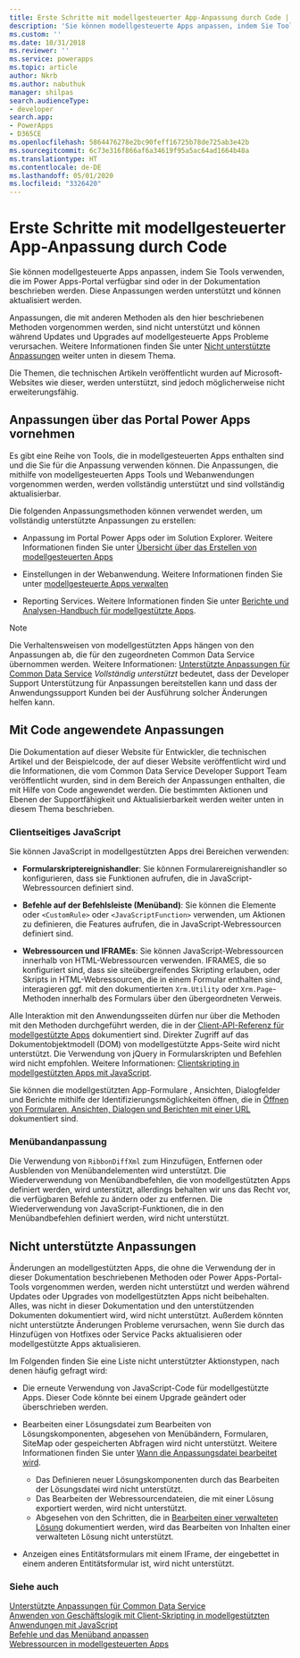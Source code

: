 ```yaml
---
title: Erste Schritte mit modellgesteuerter App-Anpassung durch Code | Microsoft Docs
description: 'Sie können modellgesteuerte Apps anpassen, indem Sie Tools verwenden, die im Power Apps-Portal verfügbar sind oder in der Dokumentation beschrieben werden. '
ms.custom: ''
ms.date: 10/31/2018
ms.reviewer: ''
ms.service: powerapps
ms.topic: article
author: Nkrb
ms.author: nabuthuk
manager: shilpas
search.audienceType:
- developer
search.app:
- PowerApps
- D365CE
ms.openlocfilehash: 5864476278e2bc90feff16725b78de725ab3e42b
ms.sourcegitcommit: 6c73e316f866af6a34619f95a5ac64ad1664b48a
ms.translationtype: HT
ms.contentlocale: de-DE
ms.lasthandoff: 05/01/2020
ms.locfileid: "3326420"
---
```

# <a name="get-started-with-model-driven-apps-customization-using-code"></a>Erste Schritte mit modellgesteuerter App-Anpassung durch Code

<!-- https://docs.microsoft.com/dynamics365/customer-engagement/developer/supported-extensions
Split to just include model-driven apps issues
 -->

Sie können modellgesteuerte Apps anpassen, indem Sie Tools verwenden, die im Power Apps-Portal verfügbar sind oder in der Dokumentation beschrieben werden. Diese Anpassungen werden unterstützt und können aktualisiert werden.

Anpassungen, die mit anderen Methoden als den hier beschriebenen Methoden vorgenommen werden, sind nicht unterstützt und können während Updates und Upgrades auf modellgesteuerte Apps Probleme verursachen. Weitere Informationen finden Sie unter [Nicht unterstützte Anpassungen](#unsupported-customizations) weiter unten in diesem Thema.

Die Themen, die technischen Artikeln veröffentlicht wurden auf Microsoft-Websites wie dieser, werden unterstützt, sind jedoch möglicherweise nicht erweiterungsfähig.


## <a name="customizations-using-power-apps-portal"></a>Anpassungen über das Portal Power Apps vornehmen

Es gibt eine Reihe von Tools, die in modellgesteuerten Apps enthalten sind und die Sie für die Anpassung verwenden können. Die Anpassungen, die mithilfe von modellgesteuerten Apps Tools und Webanwendungen vorgenommen werden, werden vollständig unterstützt und sind vollständig aktualisierbar.

Die folgenden Anpassungsmethoden können verwendet werden, um vollständig unterstützte Anpassungen zu erstellen:

- Anpassung im Portal Power Apps oder im Solution Explorer. Weitere Informationen finden Sie unter [Übersicht über das Erstellen von modellgesteuerten Apps](../../maker/model-driven-apps/model-driven-app-overview.md)

- Einstellungen in der Webanwendung. Weitere Informationen finden Sie unter [modellgesteuerte Apps verwalten](/dynamics365/customer-engagement/admin/admin-guide)

- Reporting Services. Weitere Informationen finden Sie unter [Berichte und Analysen-Handbuch für modellgestützte Apps](/dynamics365/customer-engagement/analytics/reporting-analytics-with-dynamics-365).

> [!NOTE]
> Die Verhaltensweisen von modellgestützten Apps hängen von den Anpassungen ab, die für den zugeordneten Common Data Service übernommen werden. Weitere Informationen: [Unterstützte Anpassungen für Common Data Service](../common-data-service/supported-customizations.md)
> *Vollständig unterstützt* bedeutet, dass der Developer Support Unterstützung für Anpassungen bereitstellen kann und dass der Anwendungssupport Kunden bei der Ausführung solcher Änderungen helfen kann.


## <a name="customizations-applied-using-code"></a>Mit Code angewendete Anpassungen

Die Dokumentation auf dieser Website für Entwickler, die technischen Artikel und der Beispielcode, der auf dieser Website veröffentlicht wird und die Informationen, die vom Common Data Service Developer Support Team veröffentlicht wurden, sind in dem Bereich der Anpassungen enthalten, die mit Hilfe von Code angewendet werden. Die bestimmten Aktionen und Ebenen der Supportfähigkeit und Aktualisierbarkeit werden weiter unten in diesem Thema beschrieben.

### <a name="client-side-javascript"></a>Clientseitiges JavaScript

Sie können JavaScript in modellgestützten Apps drei Bereichen verwenden:

- **Formularskriptereignishandler**: Sie können Formularereignishandler so konfigurieren, dass sie Funktionen aufrufen, die in JavaScript-Webressourcen definiert sind.

- **Befehle auf der Befehlsleiste (Menüband)**: Sie können die Elemente oder `<CustomRule>` oder `<JavaScriptFunction>` verwenden, um Aktionen zu definieren, die Features aufrufen, die in JavaScript-Webressourcen definiert sind.

- **Webressourcen und IFRAMEs**: Sie können JavaScript-Webressourcen innerhalb von HTML-Webressourcen verwenden. IFRAMES, die so konfiguriert sind, dass sie siteübergreifendes Skripting erlauben, oder Skripts in HTML-Webressourcen, die in einem Formular enthalten sind, interagieren ggf. mit den dokumentierten `Xrm.Utility` oder `Xrm.Page`-Methoden innerhalb des Formulars über den übergeordneten Verweis.

Alle Interaktion mit den Anwendungsseiten dürfen nur über die Methoden mit den Methoden durchgeführt werden, die in der [Client-API-Referenz für modellgestützte Apps](clientapi/reference.md) dokumentiert sind. Direkter Zugriff auf das Dokumentobjektmodell (DOM) von modellgestützte Apps-Seite wird nicht unterstützt. Die Verwendung von jQuery in Formularskripten und Befehlen wird nicht empfohlen. Weitere Informationen: [Clientskripting in modellgestützten Apps mit JavaScript](client-scripting.md).

Sie können die modellgestützten App-Formulare , Ansichten, Dialogfelder und Berichte mithilfe der Identifizierungsmöglichkeiten öffnen, die in [Öffnen von Formularen, Ansichten, Dialogen und Berichten mit einer URL](open-forms-views-dialogs-reports-url.md) dokumentiert sind.

### <a name="ribbon-customization"></a>Menübandanpassung

Die Verwendung von `RibbonDiffXml` zum Hinzufügen, Entfernen oder Ausblenden von Menübandelementen wird unterstützt. Die Wiederverwendung von Menübandbefehlen, die von modellgestützten Apps definiert werden, wird unterstützt, allerdings behalten wir uns das Recht vor, die verfügbaren Befehle zu ändern oder zu entfernen. Die Wiederverwendung von JavaScript-Funktionen, die in den Menübandbefehlen definiert werden, wird nicht unterstützt.

## <a name="unsupported-customizations"></a>Nicht unterstützte Anpassungen

Änderungen an modellgestützten Apps, die ohne die Verwendung der in dieser Dokumentation beschriebenen Methoden oder Power Apps-Portal-Tools vorgenommen werden, werden nicht unterstützt und werden während Updates oder Upgrades von modellgestützten Apps nicht beibehalten. Alles, was nicht in dieser Dokumentation und den unterstützenden Dokumenten dokumentiert wird, wird nicht unterstützt. Außerdem könnten nicht unterstützte Änderungen Probleme verursachen, wenn Sie durch das Hinzufügen von Hotfixes oder Service Packs aktualisieren oder modellgestützte Apps aktualisieren.

Im Folgenden finden Sie eine Liste nicht unterstützter Aktionstypen, nach denen häufig gefragt wird:

- Die erneute Verwendung von JavaScript-Code für modellgestützte Apps. Dieser Code könnte bei einem Upgrade geändert oder überschrieben werden.
- Bearbeiten einer Lösungsdatei zum Bearbeiten von Lösungskomponenten, abgesehen von Menübändern, Formularen, SiteMap oder gespeicherten Abfragen wird nicht unterstützt. Weitere Informationen finden Sie unter [Wann die Anpassungsdatei bearbeitet wird](when-edit-customization-file.md).
    - Das Definieren neuer Lösungskomponenten durch das Bearbeiten der Lösungsdatei wird nicht unterstützt.
    - Das Bearbeiten der Webressourcendateien, die mit einer Lösung exportiert werden, wird nicht unterstützt.
    - Abgesehen von den Schritten, die in [Bearbeiten einer verwalteten Lösung](../common-data-service/maintain-managed-solutions.md) dokumentiert werden, wird das Bearbeiten von Inhalten einer verwalteten Lösung nicht unterstützt.

- Anzeigen eines Entitätsformulars mit einem IFrame, der eingebettet in einem anderen Entitätsformular ist, wird nicht unterstützt.

### <a name="see-also"></a>Siehe auch

[Unterstützte Anpassungen für Common Data Service](../common-data-service/supported-customizations.md)<br/>
[Anwenden von Geschäftslogik mit Client-Skripting in modellgestützten Anwendungen mit JavaScript](client-scripting.md)<br/>
[Befehle und das Menüband anpassen](customize-commands-ribbon.md)<br/>
[Webressourcen in modellgesteuerten Apps](web-resources.md)
